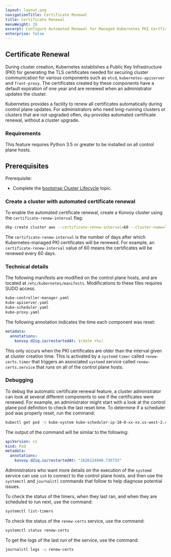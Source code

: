 ```yaml
---
layout: layout.pug
navigationTitle: Certificate Renewal
title: Certificate Renewal
menuWeight: 28
excerpt: Configure Automated Renewal for Managed Kubernetes PKI Certficates
enterprise: false
---
```


## Certificate Renewal

During cluster creation, Kubernetes establishes a Public Key Infrastructure (PKI) for generating the TLS certificates needed for securing cluster communication for various components such as `etcd`, `kubernetes-apiserver` and `front-proxy`. The certificates created by these components have a default expiration of one year and are renewed when an administrator updates the cluster.

Kubernetes provides a facility to renew all certificates automatically during control plane updates. For administrators who need long-running clusters or clusters that are not upgraded often, `dkp` provides automated certificate renewal, without a cluster upgrade.

### Requirements

This feature requires Python 3.5 or greater to be installed on all control plane hosts.

## Prerequisites

Prerequisite:

- Complete the [bootstrap Cluster Lifecycle][bootstraplifecycle] topic.

### Create a cluster with automated certificate renewal

To enable the automated certificate renewal, create a Konvoy cluster using the `certificate-renew-interval` flag:

```bash
dkp create cluster aws --certificate-renew-interval=60 --cluster-name=long-running
```

The `certificate-renew-interval` is the number of days after which Kubernetes-managed PKI certificates will be renewed. For example, an `certificate-renew-interval` value of 60 means the certificates will be renewed every 60 days.

### Technical details

The following manifests are modified on the control plane hosts, and are located at `/etc/kubernetes/manifests`. Modifications to these files requires SUDO access.

```sh
kube-controller-manager.yaml
kube-apiserver.yaml
kube-scheduler.yaml
kube-proxy.yaml
```

The following annotation indicates the time each component was reset:

```yaml
metadata:
  annotations:
    konvoy.d2iq.io/restartedAt: $(date +%s)
```

This only occurs when the PKI certificates are older than the interval given at cluster creation time. This is activated by a `systemd` `timer` called `renew-certs.timer` that triggers an associated `systemd` service called `renew-certs.service` that runs on all of the control plane hosts.

### Debugging

To debug the automatic certificate renewal feature, a cluster administrator can look at several different components to see if the certificates were renewed. For example, an administrator might start with a look at the control plane pod definition to check the last reset time. To determine if a scheduler pod was properly reset, run the command:

```bash
kubectl get pod -n kube-system kube-scheduler-ip-10-0-xx-xx.us-west-2.compute.internal -o yaml
```

The output of the command will be similar to the following:

```yaml
apiVersion: v1
kind: Pod
metadata:
  annotations:
    konvoy.d2iq.io/restartedAt: "1626124940.735733"
```

Administrators who want more details on the execution of the `systemd` service can use `ssh` to connect to the control plane hosts, and then use the `systemctl` and `journalctl` commands that follow to help diagnose potential issues.

To check the status of the timers, when they last ran, and when they are scheduled to run next, use the command:

```bash
systemctl list-timers
```

To check the status of the `renew-certs` service, use the command:

```bash
systemctl status renew-certs
```

To get the logs of the last run of the service, use the command:

```bash
journalctl logs -u renew-certs
```

[bootstraplifecycle]: ../bootstrap
